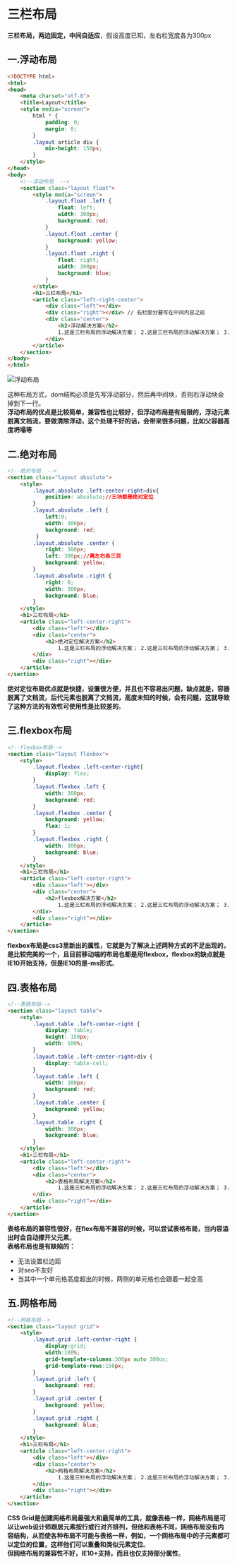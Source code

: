 # 三栏布局

**三栏布局，两边固定，中间自适应**，假设高度已知，左右栏宽度各为300px

## 一.浮动布局

```html
<!DOCTYPE html>
<html>
<head>
    <meta charset="utf-8">
    <title>Layout</title>
    <style media="screen">
        html * {
            padding: 0;
            margin: 0;
        }
        .layout article div {
            min-height: 150px;
        }
    </style>
</head>
<body>
    <!--浮动布局  -->
    <section class="layout float">
        <style media="screen">
            .layout.float .left {
                float: left;
                width: 300px;
                background: red;
            }
            .layout.float .center {
                background: yellow;
            }
            .layout.float .right {
                float: right;
                width: 300px;
                background: blue;
            }
        </style>
        <h1>三栏布局</h1>
        <article class="left-right-center">
            <div class="left"></div>
            <div class="right"></div> // 右栏部分要写在中间内容之前
            <div class="center">
                <h2>浮动解决方案</h2>
                1.这是三栏布局的浮动解决方案； 2.这是三栏布局的浮动解决方案； 3.这是三栏布局的浮动解决方案； 4.这是三栏布局的浮动解决方案； 5.这是三栏布局的浮动解决方案； 6.这是三栏布局的浮动解决方案；
            </div>
        </article>
    </section>
</body>
</html>
``` 

![浮动布局](../../resource/blogs/images/三栏布局/浮动布局.png)

这种布局方式，dom结构必须是先写浮动部分，然后再中间块，否则右浮动块会掉到下一行。  
**浮动布局的优点是比较简单，兼容性也比较好，但浮动布局是有局限的，浮动元素脱离文档流，要做清除浮动，这个处理不好的话，会带来很多问题，比如父容器高度坍塌等**

## 二.绝对布局

```html
<!--绝对布局  -->
<section class="layout absolute">
    <style>
        .layout.absolute .left-center-right>div{
            position: absolute;//三块都是绝对定位
        }
        .layout.absolute .left {
            left:0;
            width: 300px;
            background: red;
         }
        .layout.absolute .center {
            right: 300px;
            left: 300px;//离左右各三百
            background: yellow;
        }
        .layout.absolute .right {
            right: 0;
            width: 300px;
            background: blue;
        }
    </style>
    <h1>三栏布局</h1>
    <article class="left-center-right">
        <div class="left"></div>
        <div class="center">
            <h2>绝对定位解决方案</h2>
                1.这是三栏布局的浮动解决方案； 2.这是三栏布局的浮动解决方案； 3.这是三栏布局的浮动解决方案； 4.这是三栏布局的浮动解决方案； 5.这是三栏布局的浮动解决方案； 6.这是三栏布局的浮动解决方案；
        </div>
        <div class="right"></div>
    </article>
</section>
```

**绝对定位布局优点就是快捷，设置很方便，并且也不容易出问题，缺点就是，容器脱离了文档流，后代元素也脱离了文档流，高度未知的时候，会有问题，这就导致了这种方法的有效性可使用性是比较差的**。

## 三.flexbox布局

```html
<!--flexbox布局-->
<section class="layout flexbox">
    <style>
        .layout.flexbox .left-center-right{
            display: flex;
        }
        .layout.flexbox .left {
            width: 300px;
            background: red;
        }
        .layout.flexbox .center {
            background: yellow;
            flex: 1;
        }
        .layout.flexbox .right {
            width: 300px;
            background: blue;
        }
    </style>
    <h1>三栏布局</h1>
    <article class="left-center-right">
        <div class="left"></div>
        <div class="center">
            <h2>flexbox解决方案</h2>
                1.这是三栏布局的浮动解决方案； 2.这是三栏布局的浮动解决方案； 3.这是三栏布局的浮动解决方案； 4.这是三栏布局的浮动解决方案； 5.这是三栏布局的浮动解决方案； 6.这是三栏布局的浮动解决方案；
        </div>
        <div class="right"></div>
    </article>
</section>
```

**flexbox布局是css3里新出的属性，它就是为了解决上述两种方式的不足出现的，是比较完美的一个，且目前移动端的布局也都是用flexbox，flexbox的缺点就是IE10开始支持，但是IE10的是-ms形式**。

## 四.表格布局

```html
<!--表格布局-->
<section class="layout table">
    <style>
        .layout.table .left-center-right {
            display: table;
            height: 150px;
            width: 100%;
        }
        .layout.table .left-center-right>div {
            display: table-cell;
        }
        .layout.table .left {
            width: 300px;
            background: red;
        }
        .layout.table .center {
            background: yellow;
        }
        .layout.table .right {
            width: 300px;
            background: blue;
        }
    </style>
    <h1>三栏布局</h1>
    <article class="left-center-right">
        <div class="left"></div>
        <div class="center">
            <h2>表格布局解决方案</h2>
                1.这是三栏布局的浮动解决方案； 2.这是三栏布局的浮动解决方案； 3.这是三栏布局的浮动解决方案； 4.这是三栏布局的浮动解决方案； 5.这是三栏布局的浮动解决方案； 6.这是三栏布局的浮动解决方案；
        </div>
        <div class="right"></div>
    </article>
</section>
```

**表格布局的兼容性很好，在flex布局不兼容的时候，可以尝试表格布局，当内容溢出时会自动撑开父元素**。  
**表格布局也是有缺陷的：**

* 无法设置栏边距
* 对seo不友好
* 当其中一个单元格高度超出的时候，两侧的单元格也会跟着一起变高

## 五.网格布局

```html
<!--网格布局-->
<section class="layout grid">
    <style>
        .layout.grid .left-center-right {
            display:grid;
            width:100%;
            grid-template-columns:300px auto 300ox;
            grid-template-rows:150px;
        }
        .layout.grid .left {
            background: red;
        }
        .layout.grid .center {
            background: yellow;
        }
        .layout.grid .right {
            background: blue;
        }
    </style>
    <h1>三栏布局</h1>
    <article class="left-center-right">
        <div class="left"></div>
        <div class="center">
            <h2>网格布局解决方案</h2>
                1.这是三栏布局的浮动解决方案； 2.这是三栏布局的浮动解决方案； 3.这是三栏布局的浮动解决方案； 4.这是三栏布局的浮动解决方案； 5.这是三栏布局的浮动解决方案； 6.这是三栏布局的浮动解决方案；
        </div>
        <div class="right"></div>
    </article>
</section>
```

**CSS Grid是创建网格布局最强大和最简单的工具，就像表格一样，网格布局是可以让web设计师跟居元素按行或行对齐排列，但他和表格不同，网络布局没有内容结构，从而使各种布局不可能与表格一样，例如，一个网格布局中的子元素都可以定位的位置，这样他们可以重叠和类似元素定位**。  
**但网络布局的兼容性不好，IE10+支持，而且也仅支持部分属性**。
